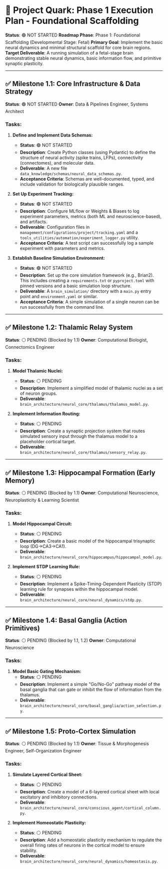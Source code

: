 # 🚀 Project Quark: Phase 1 Execution Plan - Foundational Scaffolding

**Status**: 🟢 NOT STARTED
**Roadmap Phase**: Phase 1: Foundational Scaffolding (Developmental Stage: Fetal)
**Primary Goal**: Implement the basic neural dynamics and minimal structural scaffold for core brain regions.
**Target Deliverable**: A running simulation of a fetal-stage brain demonstrating stable neural dynamics, basic information flow, and primitive synaptic plasticity.

---

## ✅ **Milestone 1.1: Core Infrastructure & Data Strategy**

**Status**: 🟢 NOT STARTED
**Owner**: Data & Pipelines Engineer, Systems Architect

### **Tasks:**

1.  **Define and Implement Data Schemas:**
    -   **Status**: 🟢 NOT STARTED
    -   **Description**: Create Python classes (using Pydantic) to define the structure of neural activity (spike trains, LFPs), connectivity (connectomes), and molecular data.
    -   **Deliverable**: A new file `data_knowledge/schemas/neural_data_schemas.py`.
    -   **Acceptance Criteria**: Schemas are well-documented, typed, and include validation for biologically plausible ranges.

2.  **Set Up Experiment Tracking:**
    -   **Status**: 🟢 NOT STARTED
    -   **Description**: Configure MLflow or Weights & Biases to log experiment parameters, metrics (both ML and neuroscience-based), and artifacts.
    -   **Deliverable**: Configuration files in `management/configurations/project/tracking.yaml` and a `tools_utilities/automation/experiment_logger.py` utility.
    -   **Acceptance Criteria**: A test script can successfully log a sample experiment with parameters and metrics.

3.  **Establish Baseline Simulation Environment:**
    -   **Status**: 🟢 NOT STARTED
    -   **Description**: Set up the core simulation framework (e.g., Brian2). This includes creating a `requirements.txt` or `pyproject.toml` with pinned versions and a basic simulation loop structure.
    -   **Deliverable**: A `brain_simulation/` directory with a `main.py` entry point and `environment.yaml` or similar.
    -   **Acceptance Criteria**: A simple simulation of a single neuron can be run successfully from the command line.

---

## ✅ **Milestone 1.2: Thalamic Relay System**

**Status**: ⚪ PENDING (Blocked by 1.1)
**Owner**: Computational Biologist, Connectomics Engineer

### **Tasks:**

1.  **Model Thalamic Nuclei:**
    -   **Status**: ⚪ PENDING
    -   **Description**: Implement a simplified model of thalamic nuclei as a set of neuron groups.
    -   **Deliverable**: `brain_architecture/neural_core/thalamus/thalamus_model.py`.

2.  **Implement Information Routing:**
    -   **Status**: ⚪ PENDING
    -   **Description**: Create a synaptic projection system that routes simulated sensory input through the thalamus model to a placeholder cortical target.
    -   **Deliverable**: `brain_architecture/neural_core/thalamus/sensory_relay.py`.

---

## ✅ **Milestone 1.3: Hippocampal Formation (Early Memory)**

**Status**: ⚪ PENDING (Blocked by 1.1)
**Owner**: Computational Neuroscience, Neuroplasticity & Learning Scientist

### **Tasks:**

1.  **Model Hippocampal Circuit:**
    -   **Status**: ⚪ PENDING
    -   **Description**: Create a basic model of the hippocampal trisynaptic loop (DG->CA3->CA1).
    -   **Deliverable**: `brain_architecture/neural_core/hippocampus/hippocampal_model.py`.

2.  **Implement STDP Learning Rule:**
    -   **Status**: ⚪ PENDING
    -   **Description**: Implement a Spike-Timing-Dependent Plasticity (STDP) learning rule for synapses within the hippocampal model.
    -   **Deliverable**: `brain_architecture/neural_core/neural_dynamics/stdp.py`.

---

## ✅ **Milestone 1.4: Basal Ganglia (Action Primitives)**

**Status**: ⚪ PENDING (Blocked by 1.1, 1.2)
**Owner**: Computational Neuroscience

### **Tasks:**

1.  **Model Basic Gating Mechanism:**
    -   **Status**: ⚪ PENDING
    -   **Description**: Implement a simple "Go/No-Go" pathway model of the basal ganglia that can gate or inhibit the flow of information from the thalamus.
    -   **Deliverable**: `brain_architecture/neural_core/basal_ganglia/action_selection.py`.

---

## ✅ **Milestone 1.5: Proto-Cortex Simulation**

**Status**: ⚪ PENDING (Blocked by 1.1)
**Owner**: Tissue & Morphogenesis Engineer, Self-Organization Engineer

### **Tasks:**

1.  **Simulate Layered Cortical Sheet:**
    -   **Status**: ⚪ PENDING
    -   **Description**: Create a model of a 6-layered cortical sheet with local excitatory and inhibitory connections.
    -   **Deliverable**: `brain_architecture/neural_core/conscious_agent/cortical_column.py`.

2.  **Implement Homeostatic Plasticity:**
    -   **Status**: ⚪ PENDING
    -   **Description**: Add a homeostatic plasticity mechanism to regulate the overall firing rates of neurons in the cortical model to ensure stability.
    -   **Deliverable**: `brain_architecture/neural_core/neural_dynamics/homeostasis.py`.
